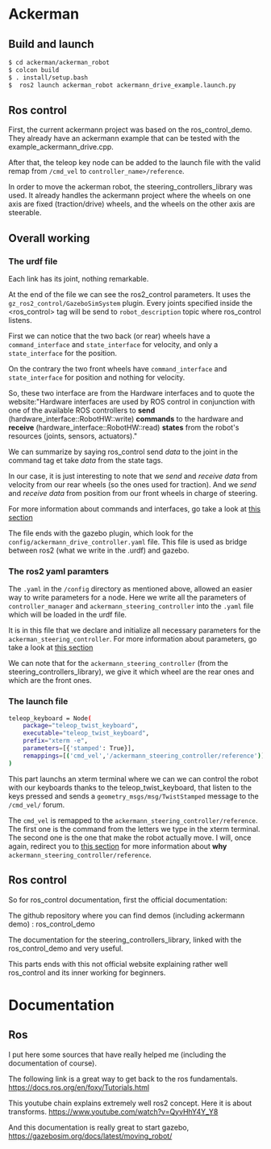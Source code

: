 # Ackerman

## Build and launch

```bash
$ cd ackerman/ackerman_robot
$ colcon build
$ . install/setup.bash
$  ros2 launch ackerman_robot ackermann_drive_example.launch.py 
```


<div id="ros_control">

## Ros control

First, the current ackermann project was based on the <a link="https://github.com/ros-controls/gz_ros2_control/tree/rolling/gz_ros2_control_demos/examples">ros_control_demo</a>. They already have an ackermann example that can be tested with the example_ackermann_drive.cpp.

After that, the teleop key node can be added to the launch file with the valid remap from <code>/cmd_vel</code> to <code>controller_name>/reference</code>.

In order to move the ackerman robot, the <a link="https://control.ros.org/rolling/doc/ros2_controllers/steering_controllers_library/doc/userdoc.html#steering-controllers-library-userdoc">steering_controllers_library</a> was used. It already handles the ackermann project where the wheels on one axis are fixed (traction/drive) wheels, and the wheels on the other axis are steerable.

## Overall working

### The urdf file

Each link has its joint, nothing remarkable.

At the end of the file we can see the ros2_control parameters. It uses the <code>gz_ros2_control/GazeboSimSystem</code> plugin. Every joints specified inside the <ros_control> tag will be send to <code>robot_description</code> topic where 
ros_control listens.

First we can notice that the two back (or rear) wheels have a <code>command_interface</code> and <code>state_interface</code> for velocity, and only a <code>state_interface</code> for the position.

On the contrary the two front wheels have <code>command_interface</code> and <code>state_interface</code> for position and nothing for velocity.

So, these two interface are from the <a link="http://docs.ros.org/en/melodic/api/hardware_interface/html/c++/index.html">Hardware interfaces</a> and to quote the website:"Hardware interfaces are used by ROS control in conjunction with one of the available ROS controllers to **send** (hardware_interface::RobotHW::write) **commands** to the hardware and **receive** (hardware_interface::RobotHW::read) **states** from the robot's resources (joints, sensors, actuators)."

We can summarize by saying ros_control send <i>data</i> to the joint in the command tag et take <i>data</i> from the state tags.

In our case, it is just interesting to note that we <i>send</i> and <i>receive</i> <i>data</i> from velocity from our rear wheels (so the ones used for traction). And we <i>send</i> and <i>receive</i> <i>data</i> from position from our front wheels in charge of steering.

For more information about commands and interfaces, go take a look at [this section](#ros_control)


The file ends with the gazebo plugin, which look for the <code>config/ackermann_drive_controller.yaml</code> file. This file is used as bridge between ros2 (what we write in the .urdf) and gazebo.


### The ros2 yaml paramters

The <code>.yaml</code> in the <code>/config</code> directory as mentioned above, allowed an easier way to write parameters for a node. Here we write all the parameters of <code>controller_manager</code> and <code>ackermann_steering_controller</code> into the <code>.yaml</code> file which will be loaded in the urdf file.

It is in this file that we declare and initialize all necessary parameters for the <code>ackerman_steering_controller</code>. For more information about parameters, go take a look at [this section](#ros_control)

We can note that for the <code>ackermann_steering_controller</code> (from the  steering_controllers_library), we give it which wheel are the rear ones and which are the front ones.


### The launch file 

```bash
teleop_keyboard = Node(
    package="teleop_twist_keyboard",
    executable="teleop_twist_keyboard",
    prefix="xterm -e",
    parameters=[{'stamped': True}],
    remappings=[('cmd_vel','/ackermann_steering_controller/reference')]
)
```
This part launchs an xterm terminal where we can we can control the robot with our keyboards thanks to the teleop_twist_keyboard, that listen to the keys pressed and sends a <code>geometry_msgs/msg/TwistStamped</code> message to the <code>/cmd_vel/</code> forum.

The <code>cmd_vel</code> is remapped to the <code>ackermann_steering_controller/reference</code>. The first one is the command from the letters we type in the xterm terminal. The second one is the one that make the robot actually move. I will, once again, redirect you to [this section](#ros_control) for more information about **why** <code>ackermann_steering_controller/reference</code>.
 

## Ros control

So for ros_control documentation, first the official documentation:

The github repository where you can find demos (including ackermann demo) : <a link="https://github.com/ros-controls/gz_ros2_control/tree/rolling/gz_ros2_control_demos/examples">ros_control_demo</a>

The documentation for the <a link="https://control.ros.org/rolling/doc/ros2_controllers/steering_controllers_library/doc/userdoc.html#steering-controllers-library-userdoc" >steering_controllers_library</a>, linked with the ros_control_demo and very useful.

This parts ends with <a link="https://fjp.at/posts/ros/ros-control/">this </a> not official website explaining rather well ros_control and its inner working for beginners. 


# Documentation

## Ros

I put here some sources that have really helped me (including the documentation of course).

The following link is a great way to get back to the ros fundamentals.
https://docs.ros.org/en/foxy/Tutorials.html

This youtube chain explains extremely well ros2 concept. Here it is about transforms.
https://www.youtube.com/watch?v=QyvHhY4Y_Y8

And this documentation is really great to start gazebo,
https://gazebosim.org/docs/latest/moving_robot/